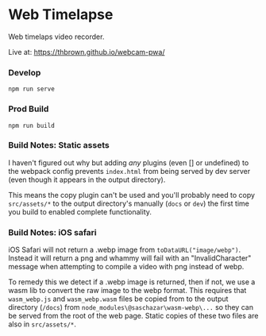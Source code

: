 # Web Timelapse 

Web timelaps video recorder.

Live at: https://thbrown.github.io/webcam-pwa/

### Develop

`npm run serve`

### Prod Build

`npm run build`

### Build Notes: Static assets

I haven't figured out why but adding *any* plugins (even [] or undefined) to the webpack config prevents `index.html` from being served by dev server (even though it appears in the output directory).

This means the copy plugin can't be used and you'll probably need to copy `src/assets/*` to the output directory's manually (`docs` or `dev`) the first time you build to enabled complete functionality.

### Build Notes: iOS safari

iOS Safari will not return a .webp image from `toDataURL("image/webp")`. Instead it will return a png and whammy will fail with an "InvalidCharacter" message when attempting to compile a video with png instead of webp.

To remedy this we detect if a .webp image is returned, then if not, we use a wasm lib to convert the raw image to the webp format. This requires
that `wasm_webp.js` and `wasm_webp.wasm` files be copied from to the output directory (`/docs`) from `node_modules\@saschazar\wasm-webp\...` so they can be served from the root of the web page. Static copies of these two files are also in `src/assets/*`.
